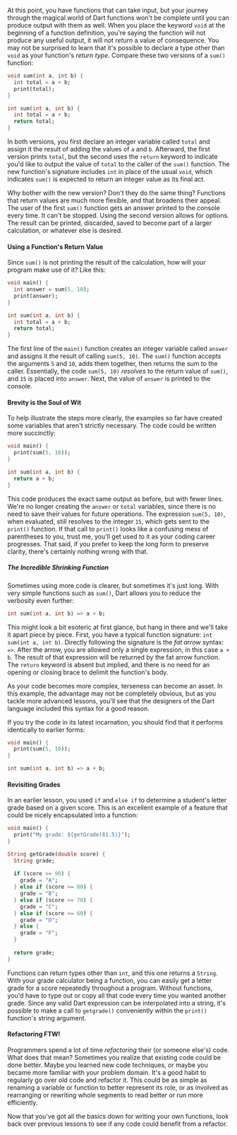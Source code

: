 At this point, you have functions that can take input, but your journey through the magical world of Dart functions won't be complete until you can produce output with them as well. When you place the keyword `void` at the beginning of a function definition, you're saying the function will not produce any useful output, it will not *return* a value of consequence. You may not be surprised to learn that it's possible to declare a type other than `void` as your function's *return type*. Compare these two versions of a `sum()` function:

```dart
void sum(int a, int b) {
  int total = a + b;
  print(total);
}

int sum(int a, int b) {
  int total = a + b;
  return total;
}
```

In both versions, you first declare an integer variable called `total` and assign it the result of adding the values of `a` and `b`. Afterward, the first version prints `total`,  but the second uses the `return` keyword to indicate you'd like to output the value of `total` to the caller of the `sum()` function. The new function's signature includes `int` in place of the usual `void`, which indicates `sum()` is expected to return an integer value as its final act.

Why bother with the new version? Don't they do the same thing? Functions that return values are much more flexible, and that broadens their appeal. The user of the first `sum()` function gets an answer printed to the console every time. It can't be stopped. Using the second version allows for options. The result can be printed, discarded, saved to become part of a larger calculation, or whatever else is desired.

#### Using a Function's Return Value

Since `sum()` is not printing the result of the calculation, how will your program make use of it? Like this:

```dart
void main() {
  int answer = sum(5, 10);
  print(answer);
}

int sum(int a, int b) {
  int total = a + b;
  return total;
}
```

The first line of the `main()` function creates an integer variable called `answer` and assigns it the result of calling `sum(5, 10)`. The `sum()` function accepts the arguments `5` and `10`, adds them together, then returns the sum to the caller. Essentially, the code `sum(5, 10)` *resolves* to the return value of `sum()`, and `15` is placed into `answer`. Next, the value of `answer` is printed to the console.

#### Brevity is the Soul of Wit

To help illustrate the steps more clearly, the examples so far have created some variables that aren't strictly necessary. The code could be written more succinctly:

```dart
void main() {
  print(sum(5, 10));
}

int sum(int a, int b) {
  return a + b;
}
```

This code produces the exact same output as before, but with fewer lines. We're no longer creating the `answer` or `total` variables, since there is no need to save their values for future operations. The expression `sum(5, 10)`, when evaluated, still resolves to the integer `15`, which gets sent to the `print()` function. If that call to `print()` looks like a confusing mess of parentheses to you, trust me, you'll get used to it as your coding career progresses. That said, if you prefer to keep the long form to preserve clarity, there's certainly nothing wrong with that.

##### The Incredible Shrinking Function

Sometimes using more code is clearer, but sometimes it's just long. With very simple functions such as `sum()`, Dart allows you to reduce the verbosity even further:

```dart
int sum(int a, int b) => a + b;
```

This might look a bit esoteric at first glance, but hang in there and we'll take it apart piece by piece. First, you have a typical function signature: `int sum(int a, int b)`. Directly following the signature is the *fat arrow* syntax: `=>`. After the arrow, you are allowed only a single expression, in this case `a + b`. The result of that expression will be returned by the fat arrow function. The `return` keyword is absent but implied, and there is no need for an opening or closing brace to delimit the function's body.

As your code becomes more complex, terseness can become an asset. In this example, the advantage may not be completely obvious, but as you tackle more advanced lessons, you'll see that the designers of the Dart language included this syntax for a good reason.

If you try the code in its latest incarnation, you should find that it performs identically to earlier forms:

```dart
void main() {
  print(sum(5, 10));
}

int sum(int a, int b) => a + b;
```

#### Revisiting Grades

In an earlier lesson, you used `if` and `else if` to determine a student's letter grade based on a given score. This is an excellent example of a feature that could be nicely encapsulated into a function:

```dart
void main() {
  print("My grade: ${getGrade(81.5)}");
}

String getGrade(double score) {
  String grade;
  
  if (score >= 90) {
    grade = "A";
  } else if (score >= 80) {
    grade = "B";
  } else if (score >= 70) {
    grade = "C";
  } else if (score >= 60) {
    grade = "D";
  } else {
    grade = "F";
  }
  
  return grade;
}
```

Functions can return types other than `int`, and this one returns a `String`. With your grade calculator being a function, you can easily get a letter grade for a score repeatedly throughout a program. Without functions, you'd have to type out or copy all that code every time you wanted another grade. Since any valid Dart expression can be interpolated into a string, it's possible to make a call to `getgrade()` conveniently within the `print()` function's string argument.

#### Refactoring FTW!

Programmers spend a lot of time *refactoring* their (or someone else's) code. What does that mean? Sometimes you realize that existing code could be done better. Maybe you learned new code techniques, or maybe you became more familiar with your problem domain. It's a good habit to regularly go over old code and refactor it. This could be as simple as renaming a variable or function to better represent its role, or as involved as rearranging or rewriting whole segments to read better or run more efficiently.

Now that you've got all the basics down for writing your own functions, look back over previous lessons to see if any code could benefit from a refactor.